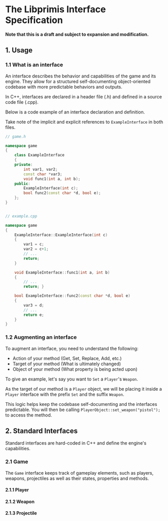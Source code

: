 # The Libprimis Interface Specification

**Note that this is a draft and subject to expansion and modification.**

## 1. Usage

### 1.1 What is an interface

An interface describes the behavior and capabilities of the game and its engine. They allow for a structured self-documenting object-oriented codebase with more predictable behaviors and outputs.

In C++, interfaces are declared in a header file (.h) and defined in a source code file (.cpp).

Below is a code example of an interface declaration and definition.

Take note of the implicit and explicit references to `ExampleInterface` in both files.

```cpp
// game.h

namespace game
{
    class ExampleInterface
    {
    private:
        int var1, var2;
        const char *var3;
        void func1(int a, int b);
    public:
        ExampleInterface(int c);
        bool func2(const char *d, bool e);
    };
}


// example.cpp

namespace game
{
    ExampleInterface::ExampleInterface(int c)
    {
        var1 = c;
        var2 = c+1;
        // ...
        return;
    }

    void ExampleInterface::func1(int a, int b)
    {
        // ...
        return; }

    bool ExampleInterface::func2(const char *d, bool e)
    {
        var3 = d;
        // ...
        return e;
    }
}
```

### 1.2 Augmenting an interface

To augment an interface, you need to understand the following:

* Action of your method (Get, Set, Replace, Add, etc.)
* Target of your method (What is ultimately changed)
* Object of your method (What property is being acted upon)

To give an example, let's say you want to `Set` a `Player`'s `Weapon`.

As the target of our method is a `Player` object, we will be placing it inside a `Player` interface with the prefix `Set` and the suffix `Weapon`.

This logic helps keep the codebase self-documenting and the interfaces predictable. You will then be calling `PlayerObject::set_weapon("pistol");` to access the method.

## 2. Standard Interfaces

Standard interfaces are hard-coded in C++ and define the engine's capabilities.

### 2.1 Game

The `Game` interface keeps track of gameplay elements, such as players, weapons, projectiles as well as their states, properties and methods.

#### 2.1.1 Player

#### 2.1.2 Weapon

#### 2.1.3 Projectile
